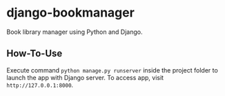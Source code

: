 # django-bookmanager
Book library manager using Python and Django.

## How-To-Use

Execute command ```python manage.py runserver``` inside the project folder to launch the app with Django server. To access app, visit ```http://127.0.0.1:8000```.
